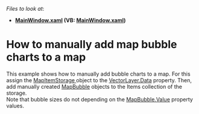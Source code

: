 <!-- default file list -->
*Files to look at*:

* **[MainWindow.xaml](./CS/MapBubble/MainWindow.xaml) (VB: [MainWindow.xaml](./VB/MapBubble/MainWindow.xaml))**
<!-- default file list end -->
# How to manually add map bubble charts to a map


This example shows how to manually add bubble charts to a map. For this assign the <a href="https://documentation.devexpress.com/#WPF/clsDevExpressXpfMapMapItemStoragetopic">MapItemStorage </a>object to the <a href="https://documentation.devexpress.com/#WPF/DevExpressXpfMapVectorLayer_Datatopic">VectorLayer.Data</a> property. Then, add manually created <a href="https://documentation.devexpress.com/#WPF/clsDevExpressXpfMapMapBubbletopic">MapBubble</a> objects to the Items collection of the storage.<br />Note that bubble sizes do not depending on the <a href="https://documentation.devexpress.com/#WPF/DevExpressXpfMapMapBubble_Valuetopic">MapBubble.Value</a> property values.

<br/>


